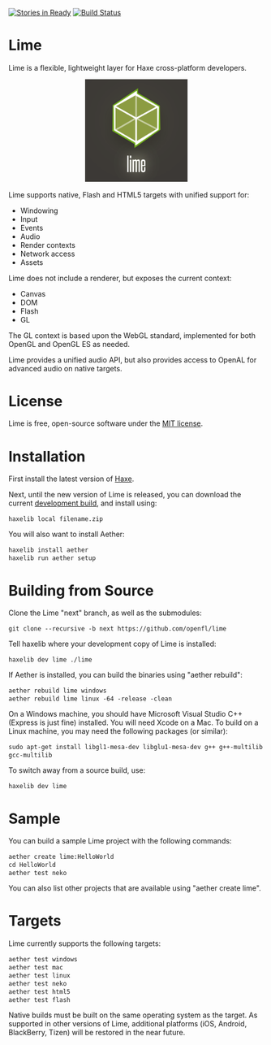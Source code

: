 [![Stories in Ready](https://badge.waffle.io/openfl/lime.png?label=ready)](https://waffle.io/openfl/lime) [![Build Status](https://travis-ci.org/openfl/lime.png?branch=master)](https://travis-ci.org/openfl/lime)

Lime
====

Lime is a flexible, lightweight layer for Haxe cross-platform developers.

<p align="center"><img src="lime.png" width="40%"/></p>

Lime supports native, Flash and HTML5 targets with unified support for:

 * Windowing
 * Input
 * Events
 * Audio
 * Render contexts
 * Network access
 * Assets

Lime does not include a renderer, but exposes the current context:

 * Canvas
 * DOM
 * Flash
 * GL

The GL context is based upon the WebGL standard, implemented for both OpenGL and OpenGL ES as needed.

Lime provides a unified audio API, but also provides access to OpenAL for advanced audio on native targets.


License
=======

Lime is free, open-source software under the [MIT license](LICENSE.md).


Installation
============

First install the latest version of [Haxe](http://www.haxe.org/download).

Next, until the new version of Lime is released, you can download the current [development build](http://www.openfl.org/builds/lime), and install using:

    haxelib local filename.zip

You will also want to install Aether:

    haxelib install aether
    haxelib run aether setup


Building from Source
====================

Clone the Lime "next" branch, as well as the submodules:

    git clone --recursive -b next https://github.com/openfl/lime

Tell haxelib where your development copy of Lime is installed:

    haxelib dev lime ./lime

If Aether is installed, you can build the binaries using "aether rebuild":

    aether rebuild lime windows
    aether rebuild lime linux -64 -release -clean

On a Windows machine, you should have Microsoft Visual Studio C++ (Express is just fine) installed. You will need Xcode on a Mac. To build on a Linux machine, you may need the following packages (or similar):

    sudo apt-get install libgl1-mesa-dev libglu1-mesa-dev g++ g++-multilib gcc-multilib

To switch away from a source build, use:

    haxelib dev lime


Sample
======

You can build a sample Lime project with the following commands:

    aether create lime:HelloWorld
    cd HelloWorld
    aether test neko

You can also list other projects that are available using "aether create lime".


Targets
=======

Lime currently supports the following targets:

    aether test windows
    aether test mac
    aether test linux
    aether test neko
    aether test html5
    aether test flash

Native builds must be built on the same operating system as the target. As supported in other versions of Lime, additional platforms (iOS, Android, BlackBerry, Tizen) will be restored in the near future.